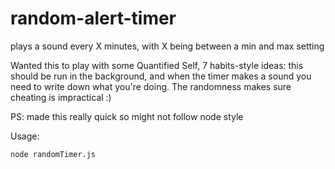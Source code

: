 random-alert-timer
==================

plays a sound every X minutes, with X being between a min and max setting

Wanted this to play with some Quantified Self, 7 habits-style ideas: this should be run in the background, and when the timer makes a sound you need to write down what you're doing. The randomness makes sure cheating is impractical :)

PS: made this really quick so might not follow node style

Usage:
```
node randomTimer.js
 ```
